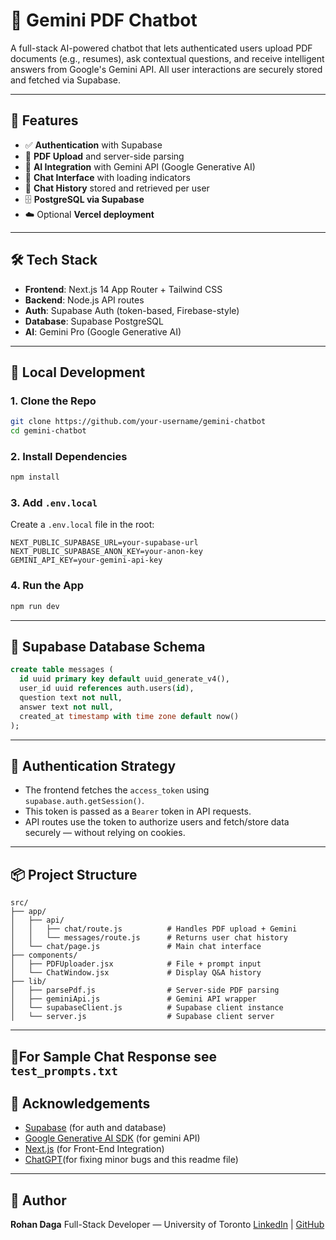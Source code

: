 # 📄 Gemini PDF Chatbot

A full-stack AI-powered chatbot that lets authenticated users upload PDF documents (e.g., resumes), ask contextual questions, and receive intelligent answers from Google's Gemini API. All user interactions are securely stored and fetched via Supabase.

---

## 🚀 Features

* ✅ **Authentication** with Supabase
* 📄 **PDF Upload** and server-side parsing
* 🤖 **AI Integration** with Gemini API (Google Generative AI)
* 💬 **Chat Interface** with loading indicators
* 🧠 **Chat History** stored and retrieved per user
* 🗄️ **PostgreSQL via Supabase**
* ☁️ Optional **Vercel deployment**

---

## 🛠️ Tech Stack

* **Frontend**: Next.js 14 App Router + Tailwind CSS
* **Backend**: Node.js API routes
* **Auth**: Supabase Auth (token-based, Firebase-style)
* **Database**: Supabase PostgreSQL
* **AI**: Gemini Pro (Google Generative AI)

---

## 🧪 Local Development

### 1. Clone the Repo

```bash
git clone https://github.com/your-username/gemini-chatbot
cd gemini-chatbot
```

### 2. Install Dependencies

```bash
npm install
```

### 3. Add `.env.local`

Create a `.env.local` file in the root:

```env
NEXT_PUBLIC_SUPABASE_URL=your-supabase-url
NEXT_PUBLIC_SUPABASE_ANON_KEY=your-anon-key
GEMINI_API_KEY=your-gemini-api-key
```

### 4. Run the App

```bash
npm run dev
```

---

## 🧾 Supabase Database Schema

```sql
create table messages (
  id uuid primary key default uuid_generate_v4(),
  user_id uuid references auth.users(id),
  question text not null,
  answer text not null,
  created_at timestamp with time zone default now()
);
```

---

## 🔐 Authentication Strategy

* The frontend fetches the `access_token` using `supabase.auth.getSession()`.
* This token is passed as a `Bearer` token in API requests.
* API routes use the token to authorize users and fetch/store data securely — without relying on cookies.

---

## 📦 Project Structure

```
src/
├── app/
│   ├── api/
│   │   ├── chat/route.js          # Handles PDF upload + Gemini
│   │   └── messages/route.js      # Returns user chat history
│   └── chat/page.js               # Main chat interface
├── components/
│   ├── PDFUploader.jsx            # File + prompt input
│   └── ChatWindow.jsx             # Display Q&A history
├── lib/
│   ├── parsePdf.js                # Server-side PDF parsing
│   ├── geminiApi.js               # Gemini API wrapper
│   └── supabaseClient.js          # Supabase client instance
│   └── server.js                  # Supabase client server
```

---

## 📄For Sample Chat Response see `test_prompts.txt`




## 🙏 Acknowledgements

* [Supabase](https://supabase.io) (for auth and database)
* [Google Generative AI SDK](https://github.com/google/generative-ai-js) (for gemini API)
* [Next.js](https://nextjs.org) (for Front-End Integration)
* [ChatGPT](https://chatgpt.com/)(for fixing minor bugs and this readme file)

---

## 🧑 Author

**Rohan Daga**
Full-Stack Developer — University of Toronto
[LinkedIn](https://www.linkedin.com/in/rohannnnnnn/) | [GitHub](https://github.com/your-username)
